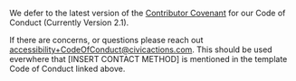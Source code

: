 We defer to the latest version of the [Contributor Covenant](https://www.contributor-covenant.org/version/2/1/code_of_conduct/) for our Code of Conduct (Currently Version 2.1).

If there are concerns, or questions please reach out [accessibility+CodeOfConduct@civicactions.com](mailto:accessibility+CodeOfConduct@civicactions.com). This should be used everwhere that [INSERT CONTACT METHOD] is mentioned in the template Code of Conduct linked above.

